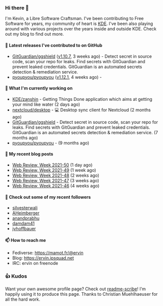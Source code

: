 ### Hi there 👋

I'm Kevin, a Libre Software Craftsman. I've been contributing to Free Software for years,
my community of heart is [KDE](https://kde.org). I've been also playing around with various
projects over the years inside and outside KDE. Check out my blog to find out more.

#### 🔭 Latest releases I've contributed to on GitHub

- [GitGuardian/ggshield](https://github.com/GitGuardian/ggshield) ([v1.10.7](https://github.com/GitGuardian/ggshield/releases/tag/v1.10.7), 3 weeks ago) - Detect secret in source code, scan your repo for leaks. Find secrets with GitGuardian and prevent leaked credentials. GitGuardian is an automated secrets detection &amp; remediation service.
- [pyoupyou/pyoupyou](https://github.com/pyoupyou/pyoupyou) ([v1.12.1](https://github.com/pyoupyou/pyoupyou/releases/tag/v1.12.1), 4 weeks ago) - 

#### 🌱 What I'm currently working on

- [KDE/zanshin](https://github.com/KDE/zanshin) - Getting Things Done application which aims at getting your mind like water (2 days ago)
- [nextcloud/desktop](https://github.com/nextcloud/desktop) - 💻 Desktop sync client for Nextcloud (2 months ago)
- [GitGuardian/ggshield](https://github.com/GitGuardian/ggshield) - Detect secret in source code, scan your repo for leaks. Find secrets with GitGuardian and prevent leaked credentials. GitGuardian is an automated secrets detection &amp; remediation service. (7 months ago)
- [pyoupyou/pyoupyou](https://github.com/pyoupyou/pyoupyou) -  (9 months ago)

#### 📜 My recent blog posts

- [Web Review, Week 2021-50](https://ervin.ipsquad.net/blog/2021/12/17/web-review-week-2021-50/) (1 day ago)
- [Web Review, Week 2021-49](https://ervin.ipsquad.net/blog/2021/12/10/web-review-week-2021-49/) (1 week ago)
- [Web Review, Week 2021-48](https://ervin.ipsquad.net/blog/2021/12/03/web-review-week-2021-48/) (2 weeks ago)
- [Web Review, Week 2021-47](https://ervin.ipsquad.net/blog/2021/11/26/web-review-week-2021-47/) (3 weeks ago)
- [Web Review, Week 2021-46](https://ervin.ipsquad.net/blog/2021/11/19/web-review-week-2021-46/) (4 weeks ago)

#### 👯 Check out some of my recent followers

- [silvesterwali](https://github.com/silvesterwali)
- [AHeimberger](https://github.com/AHeimberger)
- [anandprabhu](https://github.com/anandprabhu)
- [damdam41](https://github.com/damdam41)
- [jvhoffbauer](https://github.com/jvhoffbauer)

#### 📫 How to reach me

- Fediverse: https://mamot.fr/@ervin
- Blog: https://ervin.ipsquad.net
- IRC: ervin on freenode

### 👍 Kudos

Want your own awesome profile page? Check out [readme-scribe](https://github.com/muesli/readme-scribe)!
I'm happily using it to produce this page. Thanks to Christian Muehlhaeuser for all the hard work.

